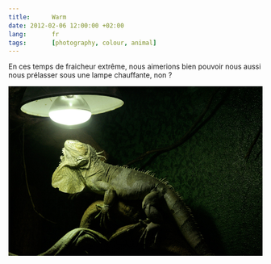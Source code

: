 ```yaml
---
title:      Warm
date: 2012-02-06 12:00:00 +02:00
lang:       fr
tags:       [photography, colour, animal]
---
```


En ces temps de fraicheur extrême, nous aimerions bien pouvoir nous aussi nous prélasser sous une lampe chauffante, non ?

![](warm.jpg "Warm")
